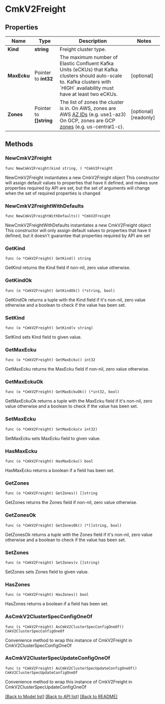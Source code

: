 # CmkV2Freight

## Properties

Name | Type | Description | Notes
------------ | ------------- | ------------- | -------------
**Kind** | **string** | Freight cluster type.  | 
**MaxEcku** | Pointer to **int32** | The maximum number of Elastic Confluent Kafka Units (eCKUs) that Kafka clusters should auto-scale to. Kafka clusters with &#x60;HIGH&#x60; availability must have at least two eCKUs.  | [optional] 
**Zones** | Pointer to **[]string** | The list of zones the cluster is in.  On AWS, zones are AWS [AZ IDs](https://docs.aws.amazon.com/ram/latest/userguide/working-with-az-ids.html)  (e.g. use1-az3)  On GCP, zones are GCP [zones](https://cloud.google.com/compute/docs/regions-zones)  (e.g. us-central1-c).  | [optional] [readonly] 

## Methods

### NewCmkV2Freight

`func NewCmkV2Freight(kind string, ) *CmkV2Freight`

NewCmkV2Freight instantiates a new CmkV2Freight object
This constructor will assign default values to properties that have it defined,
and makes sure properties required by API are set, but the set of arguments
will change when the set of required properties is changed

### NewCmkV2FreightWithDefaults

`func NewCmkV2FreightWithDefaults() *CmkV2Freight`

NewCmkV2FreightWithDefaults instantiates a new CmkV2Freight object
This constructor will only assign default values to properties that have it defined,
but it doesn't guarantee that properties required by API are set

### GetKind

`func (o *CmkV2Freight) GetKind() string`

GetKind returns the Kind field if non-nil, zero value otherwise.

### GetKindOk

`func (o *CmkV2Freight) GetKindOk() (*string, bool)`

GetKindOk returns a tuple with the Kind field if it's non-nil, zero value otherwise
and a boolean to check if the value has been set.

### SetKind

`func (o *CmkV2Freight) SetKind(v string)`

SetKind sets Kind field to given value.


### GetMaxEcku

`func (o *CmkV2Freight) GetMaxEcku() int32`

GetMaxEcku returns the MaxEcku field if non-nil, zero value otherwise.

### GetMaxEckuOk

`func (o *CmkV2Freight) GetMaxEckuOk() (*int32, bool)`

GetMaxEckuOk returns a tuple with the MaxEcku field if it's non-nil, zero value otherwise
and a boolean to check if the value has been set.

### SetMaxEcku

`func (o *CmkV2Freight) SetMaxEcku(v int32)`

SetMaxEcku sets MaxEcku field to given value.

### HasMaxEcku

`func (o *CmkV2Freight) HasMaxEcku() bool`

HasMaxEcku returns a boolean if a field has been set.

### GetZones

`func (o *CmkV2Freight) GetZones() []string`

GetZones returns the Zones field if non-nil, zero value otherwise.

### GetZonesOk

`func (o *CmkV2Freight) GetZonesOk() (*[]string, bool)`

GetZonesOk returns a tuple with the Zones field if it's non-nil, zero value otherwise
and a boolean to check if the value has been set.

### SetZones

`func (o *CmkV2Freight) SetZones(v []string)`

SetZones sets Zones field to given value.

### HasZones

`func (o *CmkV2Freight) HasZones() bool`

HasZones returns a boolean if a field has been set.


### AsCmkV2ClusterSpecConfigOneOf

`func (s *CmkV2Freight) AsCmkV2ClusterSpecConfigOneOf() CmkV2ClusterSpecConfigOneOf`

Convenience method to wrap this instance of CmkV2Freight in CmkV2ClusterSpecConfigOneOf

### AsCmkV2ClusterSpecUpdateConfigOneOf

`func (s *CmkV2Freight) AsCmkV2ClusterSpecUpdateConfigOneOf() CmkV2ClusterSpecUpdateConfigOneOf`

Convenience method to wrap this instance of CmkV2Freight in CmkV2ClusterSpecUpdateConfigOneOf

[[Back to Model list]](../README.md#documentation-for-models) [[Back to API list]](../README.md#documentation-for-api-endpoints) [[Back to README]](../README.md)


